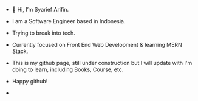 - 👋 Hi, I’m Syarief Arifin.
- I am a Software Engineer based in Indonesia.
- Trying to break into tech.
- Currently focused on Front End Web Development & learning MERN Stack.
- This is my github page, still under construction but I will update with I'm doing to learn, including Books, Course, etc.
- Happy github!

-
<!---
syf107/syf107 is a ✨ special ✨ repository because its `README.md` (this file) appears on your GitHub profile.
You can click the Preview link to take a look at your changes.
--->
